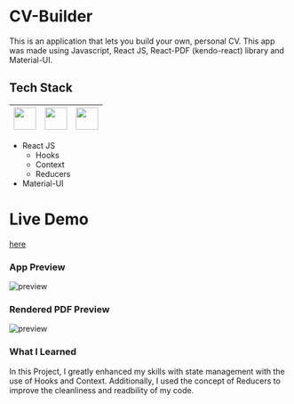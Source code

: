 # CV-Builder

This is an application that lets you build your own, personal CV. This app was made using Javascript, React JS, React-PDF (kendo-react) library and Material-UI.

## Tech Stack

| <img src="https://cdn.jsdelivr.net/npm/simple-icons@v4/icons/javascript.svg" width="40"> | <img src="https://cdn.jsdelivr.net/npm/simple-icons@v4/icons/react.svg" width="40"> | <img src="https://cdn.jsdelivr.net/npm/simple-icons@v4/icons/material-ui.svg" width="40"> |
| :--------------------------------------------------------------------------------------: | :---------------------------------------------------------------------------------: | :---------------------------------------------------------------------------------------: |

- React JS
  - Hooks
  - Context
  - Reducers
- Material-UI

# Live Demo

[here](https://lazirpascual.github.io/react-cv-builder/)

### App Preview

![preview](https://i.imgur.com/kPROQlT.jpg)

### Rendered PDF Preview

![preview](https://i.imgur.com/LfDZKfD.jpg)

### What I Learned

In this Project, I greatly enhanced my skills with state management with the use of Hooks and Context. Additionally, I used the concept of Reducers to improve the cleanliness and readbility of my code.

